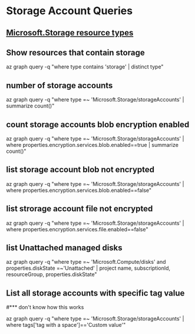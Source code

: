 # Storage Account Queries
## [Microsoft.Storage resource types](https://docs.microsoft.com/en-us/azure/templates/microsoft.storage/allversions)

## Show resources that contain storage
az graph query -q "where type contains 'storage' | distinct type"

## number of storage accounts
az graph query -q "where type =~ 'Microsoft.Storage/storageAccounts' | summarize count()"

## count storage accounts blob encryption enabled
az graph query -q "where type =~ 'Microsoft.Storage/storageAccounts' | where properties.encryption.services.blob.enabled==true | summarize count()"

## list storage account blob not encrypted
az graph query -q "where type =~ 'Microsoft.Storage/storageAccounts' | where properties.encryption.services.blob.enabled==false"

## list strorage account file not encrypted
az graph query -q "where type =~ 'Microsoft.Storage/storageAccounts' | where properties.encryption.services.file.enabled==false"

## list Unattached managed disks
az graph query -q "where type =~ 'Microsoft.Compute/disks' and properties.diskState =~'Unattached' | project name, subscriptionId, resourceGroup, properties.diskState"

## List all storage accounts with specific tag value
#*** don't know how this works

az graph query -q "where type =~ 'Microsoft.Storage/storageAccounts' | where tags['tag with a space']=='Custom value'"
